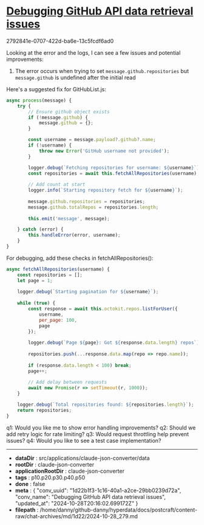 # [Debugging GitHub API data retrieval issues](https://claude.ai/chat/1d22b1f3-1c16-40a1-a2ce-29bb0239d72a)

2792841e-0707-422d-ba6e-13c5fcdf6ad0

 Looking at the error and the logs, I can see a few issues and potential improvements:

1. The error occurs when trying to set `message.github.repositories` but `message.github` is undefined after the initial read

Here's a suggested fix for GitHubList.js:

```javascript
async process(message) {
    try {
        // Ensure github object exists
        if (!message.github) {
            message.github = {};
        }

        const username = message.payload?.github?.name;
        if (!username) {
            throw new Error('GitHub username not provided');
        }

        logger.debug(`Fetching repositories for username: ${username}`);
        const repositories = await this.fetchAllRepositories(username);
        
        // Add count at start
        logger.info(`Starting repository fetch for ${username}`);
        
        message.github.repositories = repositories;
        message.github.totalRepos = repositories.length;
        
        this.emit('message', message);

    } catch (error) {
        this.handleError(error, username);
    }
}
```

For debugging, add these checks in fetchAllRepositories():

```javascript
async fetchAllRepositories(username) {
    const repositories = [];
    let page = 1;
    
    logger.debug(`Starting pagination for ${username}`);
    
    while (true) {
        const response = await this.octokit.repos.listForUser({
            username,
            per_page: 100,
            page
        });
        
        logger.debug(`Page ${page}: Got ${response.data.length} repos`);
        
        repositories.push(...response.data.map(repo => repo.name));
        
        if (response.data.length < 100) break;
        page++;
        
        // Add delay between requests
        await new Promise(r => setTimeout(r, 1000));
    }

    logger.debug(`Total repositories found: ${repositories.length}`);
    return repositories;
}
```

q1: Would you like me to show error handling improvements?
q2: Should we add retry logic for rate limiting?
q3: Would request throttling help prevent issues?
q4: Would you like to see a test case implementation?

---

* **dataDir** : src/applications/claude-json-converter/data
* **rootDir** : claude-json-converter
* **applicationRootDir** : claude-json-converter
* **tags** : p10.p20.p30.p40.p50
* **done** : false
* **meta** : {
  "conv_uuid": "1d22b1f3-1c16-40a1-a2ce-29bb0239d72a",
  "conv_name": "Debugging GitHub API data retrieval issues",
  "updated_at": "2024-10-28T20:16:02.699172Z"
}
* **filepath** : /home/danny/github-danny/hyperdata/docs/postcraft/content-raw/chat-archives/md/1d22/2024-10-28_279.md